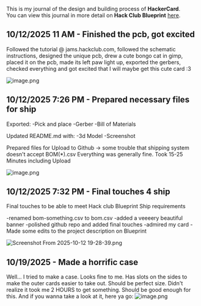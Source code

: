 <!--
  ===================    !!READ THIS NOTICE!!   ====================
  DO NOT edit this file manually. Your changes WILL BE OVERWRITTEN!
  This journal is auto generated and updated by Hack Club Blueprint.
  To edit this file, please edit your journal entries on Blueprint.
  ==================================================================
-->

This is my journal of the design and building process of **HackerCard**.  
You can view this journal in more detail on **Hack Club Blueprint** [here](https://blueprint.hackclub.com/projects/434).


## 10/12/2025 11 AM - Finished the pcb, got excited  

Followed the tutorial @ jams.hackclub.com, followed the schematic instructions, designed the unique pcb, drew a cute bongo cat in gimp, placed it on the pcb, made its  left paw light up, exported the gerbers, checked everything and got excited that I will maybe get this cute card :3

![image.png](https://blueprint.hackclub.com/user-attachments/blobs/proxy/eyJfcmFpbHMiOnsiZGF0YSI6MTc3MSwicHVyIjoiYmxvYl9pZCJ9fQ==--0d50c6614864f94a4beea378e11e908a3113ff9b/image.png)
  

## 10/12/2025 7:26 PM - Prepared necessary files for ship  

Exported:
 -Pick and place 
 -Gerber
 -Bill of Materials

Updated README.md with:
	-3d Model
	-Screenshot

Prepared files for Upload to Github
-> some trouble that shipping system doesn't accept BOM(*).csv
Everything was generally fine. Took 15-25 Minutes including Upload

![image.png](https://blueprint.hackclub.com/user-attachments/blobs/proxy/eyJfcmFpbHMiOnsiZGF0YSI6MTgzMCwicHVyIjoiYmxvYl9pZCJ9fQ==--d410e69008d75107bff36dccc19e4549e2e5b7e5/image.png)

  

## 10/12/2025 7:32 PM - Final touches 4 ship  

Final touches to be able to meet Hack club Blueprint Ship requirements

-renamed bom-something.csv to bom.csv
-added a veeeery beautiful banner
-polished github repo and added final touches
-admired my card
-Made some edits to the project description on Blueprint

![Screenshot From 2025-10-12 19-28-39.png](https://blueprint.hackclub.com/user-attachments/blobs/proxy/eyJfcmFpbHMiOnsiZGF0YSI6MTgzMiwicHVyIjoiYmxvYl9pZCJ9fQ==--0f9cc3d2998314664ef00a82366a95a7d9098791/Screenshot%20From%202025-10-12%2019-28-39.png)
  

## 10/19/2025 - Made a horrific case  

Well...
I tried to make a case. Looks fine to me. Has slots on the sides to make the outer cards easier to take out. Should be perfect size. Didn't realize it took me 2 HOURS to get something. Should be good enough for this. And if you wanna take a look at it, here ya go:
![image.png](https://blueprint.hackclub.com/user-attachments/blobs/proxy/eyJfcmFpbHMiOnsiZGF0YSI6MzQ0MiwicHVyIjoiYmxvYl9pZCJ9fQ==--cf36e15b66b8a87a7b4a0ba4889993753257f706/image.png)
  

